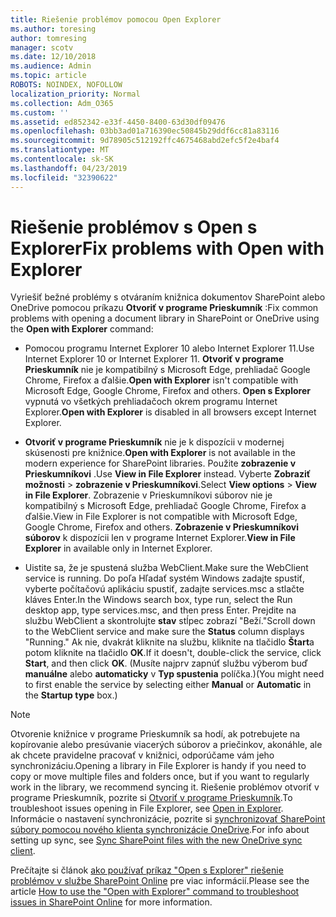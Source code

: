 ```yaml
---
title: Riešenie problémov pomocou Open Explorer
ms.author: toresing
author: tomresing
manager: scotv
ms.date: 12/10/2018
ms.audience: Admin
ms.topic: article
ROBOTS: NOINDEX, NOFOLLOW
localization_priority: Normal
ms.collection: Adm_O365
ms.custom: ''
ms.assetid: ed852342-e33f-4450-8400-63d30df09476
ms.openlocfilehash: 03bb3ad01a716390ec50845b29ddf6cc81a83116
ms.sourcegitcommit: 9d78905c512192ffc4675468abd2efc5f2e4baf4
ms.translationtype: MT
ms.contentlocale: sk-SK
ms.lasthandoff: 04/23/2019
ms.locfileid: "32390622"
---
```

# <a name="fix-problems-with-open-with-explorer"></a><span data-ttu-id="e2f68-102">Riešenie problémov s Open s Explorer</span><span class="sxs-lookup"><span data-stu-id="e2f68-102">Fix problems with Open with Explorer</span></span>

<span data-ttu-id="e2f68-103">Vyriešiť bežné problémy s otváraním knižnica dokumentov SharePoint alebo OneDrive pomocou príkazu **Otvoriť v programe Prieskumník** :</span><span class="sxs-lookup"><span data-stu-id="e2f68-103">Fix common problems with opening a document library in SharePoint or OneDrive using the **Open with Explorer** command:</span></span> 
  
- <span data-ttu-id="e2f68-104">Pomocou programu Internet Explorer 10 alebo Internet Explorer 11.</span><span class="sxs-lookup"><span data-stu-id="e2f68-104">Use Internet Explorer 10 or Internet Explorer 11.</span></span> <span data-ttu-id="e2f68-105">**Otvoriť v programe Prieskumník** nie je kompatibilný s Microsoft Edge, prehliadač Google Chrome, Firefox a ďalšie.</span><span class="sxs-lookup"><span data-stu-id="e2f68-105">**Open with Explorer** isn't compatible with Microsoft Edge, Google Chrome, Firefox and others.</span></span> <span data-ttu-id="e2f68-106">**Open s Explorer** vypnutá vo všetkých prehliadačoch okrem programu Internet Explorer.</span><span class="sxs-lookup"><span data-stu-id="e2f68-106">**Open with Explorer** is disabled in all browsers except Internet Explorer.</span></span> 
    
- <span data-ttu-id="e2f68-107">**Otvoriť v programe Prieskumník** nie je k dispozícii v modernej skúsenosti pre knižnice.</span><span class="sxs-lookup"><span data-stu-id="e2f68-107">**Open with Explorer** is not available in the modern experience for SharePoint libraries.</span></span> <span data-ttu-id="e2f68-108">Použite **zobrazenie v Prieskumníkovi** .</span><span class="sxs-lookup"><span data-stu-id="e2f68-108">Use **View in File Explorer** instead.</span></span> <span data-ttu-id="e2f68-109">Vyberte **Zobraziť možnosti** \> **zobrazenie v Prieskumníkovi**.</span><span class="sxs-lookup"><span data-stu-id="e2f68-109">Select **View options** \> **View in File Explorer**.</span></span> <span data-ttu-id="e2f68-110">Zobrazenie v Prieskumníkovi súborov nie je kompatibilný s Microsoft Edge, prehliadač Google Chrome, Firefox a ďalšie.</span><span class="sxs-lookup"><span data-stu-id="e2f68-110">View in File Explorer is not compatible with Microsoft Edge, Google Chrome, Firefox and others.</span></span> <span data-ttu-id="e2f68-111">**Zobrazenie v Prieskumníkovi súborov** k dispozícii len v programe Internet Explorer.</span><span class="sxs-lookup"><span data-stu-id="e2f68-111">**View in File Explorer** in available only in Internet Explorer.</span></span> 
    
- <span data-ttu-id="e2f68-112">Uistite sa, že je spustená služba WebClient.</span><span class="sxs-lookup"><span data-stu-id="e2f68-112">Make sure the WebClient service is running.</span></span> <span data-ttu-id="e2f68-113">Do poľa Hľadať systém Windows zadajte spustiť, vyberte počítačovú aplikáciu spustiť, zadajte services.msc a stlačte kláves Enter.</span><span class="sxs-lookup"><span data-stu-id="e2f68-113">In the Windows search box, type run, select the Run desktop app, type services.msc, and then press Enter.</span></span> <span data-ttu-id="e2f68-114">Prejdite na službu WebClient a skontrolujte **stav** stĺpec zobrazí "Beží."</span><span class="sxs-lookup"><span data-stu-id="e2f68-114">Scroll down to the WebClient service and make sure the **Status** column displays "Running."</span></span> <span data-ttu-id="e2f68-115">Ak nie, dvakrát kliknite na službu, kliknite na tlačidlo **Štart**a potom kliknite na tlačidlo **OK**.</span><span class="sxs-lookup"><span data-stu-id="e2f68-115">If it doesn't, double-click the service, click **Start**, and then click **OK**.</span></span> <span data-ttu-id="e2f68-116">(Musíte najprv zapnúť službu výberom buď **manuálne** alebo **automaticky** v **Typ spustenia** políčka.)</span><span class="sxs-lookup"><span data-stu-id="e2f68-116">(You might need to first enable the service by selecting either **Manual** or **Automatic** in the **Startup type** box.)</span></span> 
    
> [!NOTE]
> <span data-ttu-id="e2f68-117">Otvorenie knižnice v programe Prieskumník sa hodí, ak potrebujete na kopírovanie alebo presúvanie viacerých súborov a priečinkov, akonáhle, ale ak chcete pravidelne pracovať v knižnici, odporúčame vám jeho synchronizáciu.</span><span class="sxs-lookup"><span data-stu-id="e2f68-117">Opening a library in File Explorer is handy if you need to copy or move multiple files and folders once, but if you want to regularly work in the library, we recommend syncing it.</span></span> <span data-ttu-id="e2f68-118">Riešenie problémov otvoriť v programe Prieskumník, pozrite si [Otvoriť v programe Prieskumník](https://go.microsoft.com/fwlink/?linkid=871665).</span><span class="sxs-lookup"><span data-stu-id="e2f68-118">To troubleshoot issues opening in File Explorer, see [Open in Explorer](https://go.microsoft.com/fwlink/?linkid=871665).</span></span> <span data-ttu-id="e2f68-119">Informácie o nastavení synchronizácie, pozrite si [synchronizovať SharePoint súbory pomocou nového klienta synchronizácie OneDrive](https://go.microsoft.com/fwlink/?linkid=871666).</span><span class="sxs-lookup"><span data-stu-id="e2f68-119">For info about setting up sync, see [Sync SharePoint files with the new OneDrive sync client](https://go.microsoft.com/fwlink/?linkid=871666).</span></span>
  
<span data-ttu-id="e2f68-120">Prečítajte si článok [ako používať príkaz "Open s Explorer" riešenie problémov v službe SharePoint Online](https://support.office.com/article/How-to-use-the-Open-with-Explorer-command-to-troubleshoot-issues-in-SharePoint-Online-87155331-0c92-4224-a4c1-da5c21c4ade4) pre viac informácií.</span><span class="sxs-lookup"><span data-stu-id="e2f68-120">Please see the article [How to use the "Open with Explorer" command to troubleshoot issues in SharePoint Online](https://support.office.com/article/How-to-use-the-Open-with-Explorer-command-to-troubleshoot-issues-in-SharePoint-Online-87155331-0c92-4224-a4c1-da5c21c4ade4) for more information.</span></span> 
  

